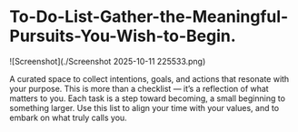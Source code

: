 # To-Do-List-Gather-the-Meaningful-Pursuits-You-Wish-to-Begin.

![Screenshot](./Screenshot 2025-10-11 225533.png)

A curated space to collect intentions, goals, and actions that resonate with your purpose. This is more than a checklist — it’s a reflection of what matters to you. Each task is a step toward becoming, a small beginning to something larger. Use this list to align your time with your values, and to embark on what truly calls you.
